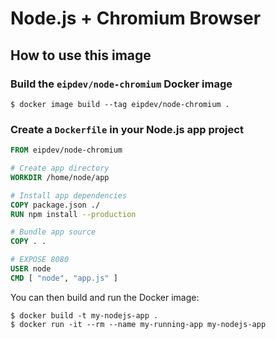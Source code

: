 # Node.js + Chromium Browser

## How to use this image

### Build the `eipdev/node-chromium` Docker image

```console
$ docker image build --tag eipdev/node-chromium .
```

### Create a `Dockerfile` in your Node.js app project

```dockerfile
FROM eipdev/node-chromium

# Create app directory
WORKDIR /home/node/app

# Install app dependencies
COPY package.json ./
RUN npm install --production

# Bundle app source
COPY . .

# EXPOSE 8080
USER node
CMD [ "node", "app.js" ]
```

You can then build and run the Docker image:

```console
$ docker build -t my-nodejs-app .
$ docker run -it --rm --name my-running-app my-nodejs-app
```
